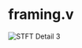 # framing.v
![STFT Detail 3](https://github.com/takeshiho0531/framing/assets/115288734/b5912961-acd5-4b4b-8379-67180a93bc9e)
